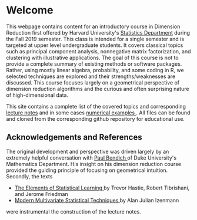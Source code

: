 <h1> Welcome </h1>
This webpage contains content for an introductory course in Dimension Reduction first offered by Harvard University's <a href="https://statistics.fas.harvard.edu/">Statistics Department</a> during the Fall 2019 semester.   This class is intended for a single semester and is targeted at upper level undergraduate students.  It covers classical topics such as principal component analysis, nonnegative matrix factorization, and clustering with illustrative applications. The goal of this course is not to provide a complete summary of existing methods or software packages.  Rather, using mostly linear algebra, probability, and some coding in R, we  selected techniques are explored and their strengths/weaknesses are discussed.  This course focuses largely on a geometrical perspective of dimension reduction algorithms and the curious and often surprising nature of high-dimensional data.  

This site contains a complete list of the covered topics and corresponding <a href="notes"> lecture notes</a> and in some cases <a href="numerics"> numerical examples </a>.  All files can be found and cloned from the corresponding github repository for educational use.

<h2> Acknowledgements and References </h2>

The original development and perspective was driven largely by an extremely helpful conversation with <a href="https://www.paulbendich.com/">Paul Bendich </a> of Duke University's Mathematics Department.  His insight on his dimension reduction course provided the guiding principle of focusing on geometrical intuition.  Secondly, the texts 
<ul>
<li> <a href="https://web.stanford.edu/~hastie/ElemStatLearn/"> The Elements of Statistical Learning </a> by Trevor Hastie, Robert Tibrishani, and Jerome Friedman </li>
<li> <a href="https://astro.temple.edu/~alan/MMST/"> Modern Multivariate Statistical Techniques </a> by Alan Julian Izenmann </li>
</ul>
were instrumental the construction of the lecture notes.



